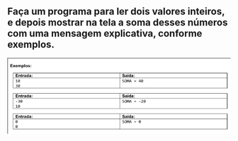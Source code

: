 ## Faça um programa para ler dois valores inteiros, e depois mostrar na tela a soma desses números com uma mensagem explicativa, conforme exemplos. 

![alt text](image.png)

